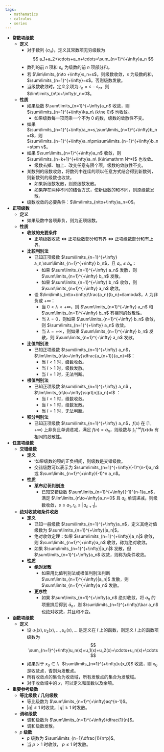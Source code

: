 ```yaml
---
tags:
  - mathematics
  - calculus
  - series
---
```

- **常数项级数**
    - **定义**
        - 对于数列 $\{a_n\}$，定义其常数项无穷级数为
          $$
          a_1+a_2+\cdots+a_n+\cdots=\sum_{n=1}^{+\infty}a_n
          $$
        - 数列的前 $n$ 项和 $s_n$ 为级数的前 $n$ 项部分和。
        - 若 $\lim\limits_{n\to +\infty}s_n=s$，则级数收敛，$s$ 为级数的和，$\sum\limits_{n=1}^{+\infty}=s$。否则级数发散。
        - 当级数收敛时，定义余项为 $r_n=s-s_n$，则 $\lim\limits_{n\to+\infty}r_n=0$。
    - **性质**
        - 如果级数 $\sum\limits_{n=1}^{+\infty}a_n$ 收敛，则 $\sum\limits_{n=1}^{+\infty}ka_n\ (k\ne 0)$ 也收敛。
            - 如果级数每一项同乘一个不为 $0$ 的数，级数的敛散性不变。
        - 如果 $\sum\limits_{n=1}^{+\infty}a_n=s,\sum\limits_{n=1}^{+\infty}b_n=t$，则 $\sum\limits_{n=1}^{+\infty}a_n\pm\sum\limits_{n=1}^{+\infty}b_n=s\pm v$。
        - 如果 $\sum\limits_{n=1}^{+\infty}a_n$ 收敛，则 $\sum\limits_{n=k+1}^{+\infty}a_n\ (k\in\mathrm N^*)$ 也收敛。
            - 级数去掉、加上、改变任意有限个项，级数的敛散性不变。
        - 某数列的级数收敛，将数列中连续的项以任意方式结合得到新数列，则新数列的级数也收敛。
            - 如果新级数发散，则原级数发散。
            - 如果存在两种不同的结合方式，使新级数的和不同，则原级数发散。
        - 级数收敛的必要条件：$\lim\limits_{n\to+\infty}a_n=0$。
- **正项级数**
    - **定义**
        - 如果级数中各项非负，则为正项级数。
    - **性质**
        - **收敛的充要条件**
            - 正项级数收敛 $\iff$ 正项级数部分和有界 $\iff$ 正项级数部分和有上界。
        - **比较判别法**
            - 已知正项级数 $\sum\limits_{n=1}^{+\infty} a_n,\sum\limits_{n=1}^{+\infty} b_n$，且 $a_n\le b_n$：
                - 如果 $\sum\limits_{n=1}^{+\infty} a_n$ 发散，则 $\sum\limits_{n=1}^{+\infty} b_n$ 发散。
                - 如果 $\sum\limits_{n=1}^{+\infty} b_n$ 收敛，则 $\sum\limits_{n=1}^{+\infty} a_n$ 收敛。
            - 设 $\lim\limits_{n\to+\infty}\frac{a_n}{b_n}=\lambda$，$\lambda$ 为非负或 $+\infty$：
                - 当 $0<\lambda<+\infty$，则 $\sum\limits_{n=1}^{+\infty} a_n$ 和 $\sum\limits_{n=1}^{+\infty} b_n$ 有相同的敛散性。
                - 当 $\lambda=0$，则如果 $\sum\limits_{n=1}^{+\infty} b_n$ 收敛，则 $\sum\limits_{n=1}^{+\infty} a_n$ 收敛。
                - 当 $\lambda=+\infty$，则如果 $\sum\limits_{n=1}^{+\infty} b_n$ 发散，则 $\sum\limits_{n=1}^{+\infty} a_n$ 发散。
        - **比值判别法**
            - 已知正项级数 $\sum\limits_{n=1}^{+\infty} a_n$，$\lim\limits_{n\to+\infty}\dfrac{a_{n+1}}{a_n}=l$：
                - 当 $l<1$ 时，级数收敛。
                - 当 $l>1$ 时，级数发散。
                - 当 $l=1$ 时，无法判断。
        - **根值判别法**
            - 已知正项级数 $\sum\limits_{n=1}^{+\infty} a_n$ ， $\lim\limits_{n\to+\infty}\sqrt[n]{a_n}=l$ ：
                - 当 $l<1$ 时，级数收敛。
                - 当 $l>1$ 时，级数发散。
                - 当 $l=1$ 时，无法判断。
        - **积分判别法**
            - 已知正项级数 $\sum\limits_{n=1}^{+\infty} a_n$，$f(x)$ 在 $[1,+\infty)$ 上非负且单调递减，满足 $f(n)=a_n$，则级数与 $\int_1^{+\infty}f(x)\mathrm dx$ 有相同的敛散性。
- **任意项级数**
    - **交错级数**
        - **定义**
            - ’如果级数的项的正负相间，则级数是交错级数。
            - 交错级数可以表示为 $\sum\limits_{n=1}^{+\infty}(-1)^{n-1}a_n$ 或 $\sum\limits_{n=1}^{+\infty}(-1)^n a_n$。
        - **性质**
            - **莱布尼茨判别法**
                - 已知交错级数 $\sum\limits_{n=1}^{+\infty}(-1)^{n-1}a_n$，满足 $\lim\limits_{n\to+\infty}a_n=0$ 且 $a_n$ 单调递减，则级数收敛$，s\le a_1,r_n\le|a_{n+1}|$。
    - **绝对收敛和条件收敛**
        - **定义**
            - 已知一般级数 $\sum\limits_{n=1}^{+\infty}a_n$，定义其绝对值级数为 $\sum\limits_{n=1}^{+\infty}|a_n|$。
            - 绝对收敛定理：如果 $\sum\limits_{n=1}^{+\infty}|a_n|$ 收敛，则 $\sum\limits_{n=1}^{+\infty}a_n$ 收敛，称为绝对收敛。
            - 如果 $\sum\limits_{n=1}^{+\infty}|a_n|$ 发散，但 $\sum\limits_{n=1}^{+\infty}a_n$ 收敛，则称为条件收敛。
        - **性质**
            - **绝对发散**
                - 如果用比值判别法或根值判别法判断 $\sum\limits_{n=1}^{+\infty}|a_n|$ 发散，则 $\sum\limits_{n=1}^{+\infty}a_n$ 发散。
            - **更序性**
                - 如果 $\sum\limits_{n=1}^{+\infty}a_n$ 绝对收敛，将 $a_n$ 的项重排后得到 $\bar a_n$，则 $\sum\limits_{n=1}^{+\infty}\bar a_n$ 也绝对收敛，并且和不变。
- **函数项级数**
    - **定义**
        - 设 $u_1(x),u_2(x),\dots,u_n(x),\dots$ 是定义在 $I$ 上的函数，则定义 $I$ 上的函数项级数为
          $$
          \sum_{n=1}^{+\infty}u_n(x)=u_1(x)+u_2(x)+\cdots+u_n(x)+\cdots
          $$
        - 如果对于 $x_0\in I$，$\sum\limits_{n=1}^{+\infty}u(x_0)$ 收敛，则 $x_0$ 是收敛点，否则为发散点。
        - 所有收敛点的集合为收敛域，所有发散点的集合为发散域。
        - 对于收敛域中的 $x$，可以定义和函数以及余项。
- **重要参考级数**
    - **等比级数 / 几何级数**
        - 等比级数为 $\sum\limits_{n=1}^{+\infty}aq^{n-1}$。
        - $|q|\le 1$ 时收敛，$|q|\ge 1$ 时发散。
    - **调和级数**
        - 调和级数为 $\sum\limits_{n=1}^{+\infty}\dfrac{1}{n}$。
        - 调和级数发散。
    - $p$ **级数**
        - $p$ 级数为 $\sum\limits_{n=1}\dfrac{1}{n^p}$。
        - 当 $p>1$ 时收敛， $p\le 1$ 时发散。
